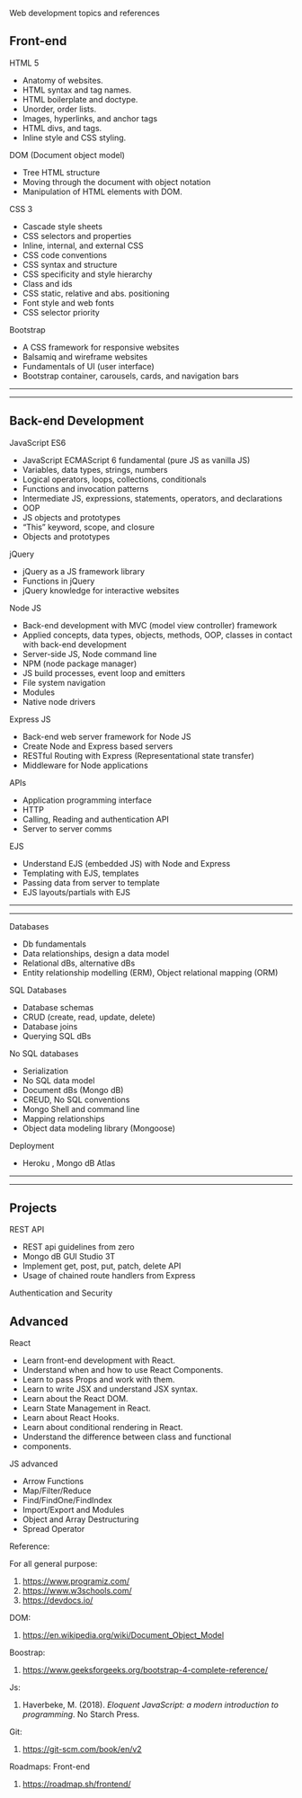 ﻿Web development topics and references
 
Front-end
---
HTML 5

- Anatomy of websites.
- HTML syntax and tag names.
- HTML boilerplate and doctype.
- Unorder, order lists.
- Images, hyperlinks, and anchor tags
- HTML divs, and tags.
- Inline style and CSS styling.

DOM (Document object model)

- Tree HTML structure
- Moving through the document with object notation
- Manipulation of HTML elements with DOM.

CSS 3

- Cascade style sheets
- CSS selectors and properties
- Inline, internal, and external CSS
- CSS code conventions
- CSS syntax and structure
- CSS specificity and style hierarchy
- Class and ids
- CSS static, relative and abs. positioning
- Font style and web fonts
- CSS selector priority

Bootstrap 

- A CSS framework for responsive websites
- Balsamiq and wireframe websites
- Fundamentals of UI (user interface) 
- Bootstrap container, carousels, cards, and navigation bars

---
---

Back-end Development
---
JavaScript ES6
- JavaScript ECMAScript 6 fundamental (pure JS as vanilla JS)
- Variables, data types, strings, numbers
- Logical operators, loops, collections, conditionals
- Functions and invocation patterns
- Intermediate JS, expressions, statements, operators, and declarations
- OOP
- JS objects and prototypes
- “This” keyword, scope, and closure
- Objects and prototypes

jQuery
- jQuery as a JS framework library
- Functions in jQuery
- jQuery knowledge for interactive websites

Node JS
- Back-end development with MVC (model view controller) framework
- Applied concepts, data types, objects, methods, OOP, classes in contact with back-end development
- Server-side JS, Node command line
- NPM (node package manager)
- JS build processes, event loop and emitters
- File system navigation
- Modules
- Native node drivers

Express JS
- Back-end web server framework for Node JS
- Create Node and Express based servers
- RESTful Routing with Express (Representational state transfer)
- Middleware for Node applications

APIs
- Application programming interface
- HTTP
- Calling, Reading and authentication API
- Server to server comms

EJS
- Understand EJS (embedded JS) with Node and Express
- Templating with EJS, templates
- Passing data from server to template
- EJS layouts/partials with EJS

---
---

Databases
- Db fundamentals
- Data relationships, design a data model
- Relational dBs, alternative dBs
- Entity relationship modelling (ERM), Object relational mapping (ORM)

SQL Databases
- Database schemas
- CRUD (create, read, update, delete)
- Database joins
- Querying SQL dBs

No SQL databases
- Serialization
- No SQL data model
- Document dBs (Mongo dB)
- CREUD, No SQL conventions
- Mongo Shell and command line
- Mapping relationships
- Object data modeling library (Mongoose)

Deployment
- Heroku , Mongo dB Atlas

---
---

Projects
--- 
REST API
- REST api guidelines from zero
- Mongo dB GUI Studio 3T
- Implement get, post, put, patch, delete API
- Usage of chained route handlers from Express

Authentication and Security

Advanced
---
React
- Learn front-end development with React.
- Understand when and how to use React Components.
- Learn to pass Props and work with them.
- Learn to write JSX and understand JSX syntax.
- Learn about the React DOM.
- Learn State Management in React.
- Learn about React Hooks.
- Learn about conditional rendering in React.
- Understand the difference between class and functional
- components.

JS advanced
- Arrow Functions
- Map/Filter/Reduce
- Find/FindOne/FindIndex
- Import/Export and Modules
- Object and Array Destructuring
- Spread Operator

Reference: 

For all general purpose:
1. <https://www.programiz.com/>
1. <https://www.w3schools.com/> 
1. <https://devdocs.io/>

DOM:

1. <https://en.wikipedia.org/wiki/Document_Object_Model>

Boostrap:
1. <https://www.geeksforgeeks.org/bootstrap-4-complete-reference/>

Js: 
1. Haverbeke, M. (2018). *Eloquent JavaScript: a modern introduction to programming*. No Starch Press.

Git: 
1. https://git-scm.com/book/en/v2

Roadmaps:
Front-end
1. https://roadmap.sh/frontend/







